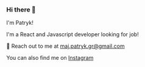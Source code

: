 ### Hi there 👊

I'm Patryk!

I'm a React and Javascript developer looking for job!

🫡 Reach out to me at maj.patryk.gr@gmail.com

You can also find me on <a href="https://www.instagram.com/paprycek/" >Instagram</a> 

